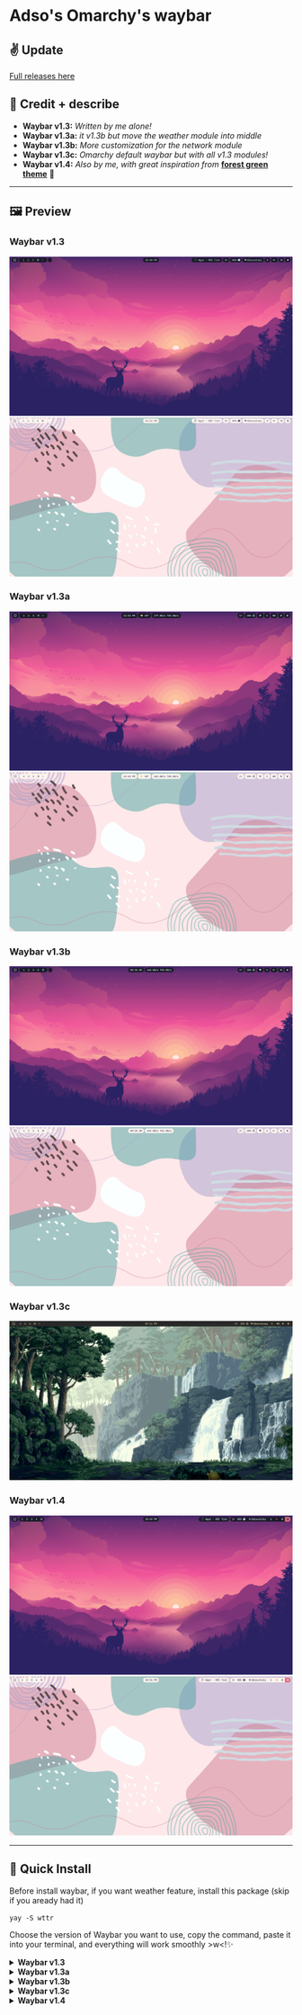 # Adso's Omarchy's waybar

## ✌️ Update
[Full releases here](https://github.com/adsovetzky/Adsovetzky-Omarchy-s-Waybar/releases)

## 🎨 Credit + describe

- **Waybar v1.3:** _Written by me alone!_
- **Waybar v1.3a:** _it v1.3b but move the weather module into middle_
- **Waybar v1.3b:** _More customization for the network module_
- **Waybar v1.3c:** _Omarchy default waybar but with all v1.3 modules!_
- **Waybar v1.4:** _Also by me, with great inspiration from_ [**forest green theme**](https://github.com/abhijeet-swami/omarchy-forest-green-theme/tree/main) 🌲

---

## 🖼️ Preview

### Waybar v1.3
![Waybar 1.3](image/image.png)
![Waybar 1.3](image/image3.png)

### Waybar v1.3a
![Waybar 1.3a](image/image7.png)
![Waybar 1.3a](image/image8.png)

### Waybar v1.3b
![Waybar 1.3b](image/image5.png)
![Waybar 1.3b](image/image6.png)

### Waybar v1.3c
![Waybar 1.3c](image/image9.png)

### Waybar v1.4
![Waybar 1.4](image/image2.png)
![Waybar 1.4](image/image4.png)

---

## 🚀 Quick Install

Before install waybar, if you want weather feature, install this package (skip if you aready had it)
```
yay -S wttr
```

Choose the version of Waybar you want to use, copy the command, paste it into your terminal, and everything will work smoothly >w<!✨

<details>
<summary><strong>Waybar v1.3</strong></summary>

```
# clone the config from github
git clone https://github.com/adsovetzky/Adsovetzky-Omarchy-s-Waybar.git
cd Adsovetzky-Omarchy-s-Waybar

# Backup ur current config and style into "backup" folder
mkdir -p ~/.config/waybar/backup-waybar
[ -d ~/.config/waybar ] && mv ~/.config/waybar/* ~/.config/waybar/backup-waybar/ 2>/dev/null

# Replace with the new Waybar config!
cp -r ./waybar-1.3/config.jsonc ~/.config/waybar/
cp -r ./waybar-1.3/style.css ~/.config/waybar/

# Delete the clone
cd ..
rm -rf Adsovetzky-Omarchy-s-Waybar

# And now restart ur Waybar!!!
omarchy-restart-waybar

```
</details>

<details>
<summary><strong>Waybar v1.3a</strong></summary>

```
# clone the config from github
git clone https://github.com/adsovetzky/Adsovetzky-Omarchy-s-Waybar.git
cd Adsovetzky-Omarchy-s-Waybar

# Backup ur current config and style into "backup" folder
mkdir -p ~/.config/waybar/backup-waybar
[ -d ~/.config/waybar ] && mv ~/.config/waybar/* ~/.config/waybar/backup-waybar/ 2>/dev/null

# Replace with the new Waybar config!
cp -r ./waybar-1.3a/config.jsonc ~/.config/waybar/
cp -r ./waybar-1.3a/style.css ~/.config/waybar/

# Delete the clone
cd ..
rm -rf Adsovetzky-Omarchy-s-Waybar

# And now restart ur Waybar!!!
omarchy-restart-waybar

```
</details>

<details>
<summary><strong>Waybar v1.3b</strong></summary>

```
# clone the config from github
git clone https://github.com/adsovetzky/Adsovetzky-Omarchy-s-Waybar.git
cd Adsovetzky-Omarchy-s-Waybar

# Backup ur current config and style into "backup" folder
mkdir -p ~/.config/waybar/backup-waybar
[ -d ~/.config/waybar ] && mv ~/.config/waybar/* ~/.config/waybar/backup-waybar/ 2>/dev/null

# Replace with the new Waybar config!
cp -r ./waybar-1.3b/config.jsonc ~/.config/waybar/
cp -r ./waybar-1.3b/style.css ~/.config/waybar/

# Delete the clone
cd ..
rm -rf Adsovetzky-Omarchy-s-Waybar

# And now restart ur Waybar!!!
omarchy-restart-waybar

```
</details>

<details>
<summary><strong>Waybar v1.3c</strong></summary>

```
# clone the config from github
git clone https://github.com/adsovetzky/Adsovetzky-Omarchy-s-Waybar.git
cd Adsovetzky-Omarchy-s-Waybar

# Backup ur current config and style into "backup" folder
mkdir -p ~/.config/waybar/backup-waybar
[ -d ~/.config/waybar ] && mv ~/.config/waybar/* ~/.config/waybar/backup-waybar/ 2>/dev/null

# Replace with the new Waybar config!
cp -r ./waybar-1.3c/config.jsonc ~/.config/waybar/
cp -r ./waybar-1.3c/style.css ~/.config/waybar/

# Delete the clone
cd ..
rm -rf Adsovetzky-Omarchy-s-Waybar

# And now restart ur Waybar!!!
omarchy-restart-waybar

```
</details>

<details>
<summary><strong>Waybar v1.4</strong></summary>

```
# clone the config from github
git clone https://github.com/adsovetzky/Adsovetzky-Omarchy-s-Waybar.git
cd Adsovetzky-Omarchy-s-Waybar

# Backup ur current config and style into "backup" folder
mkdir -p ~/.config/waybar/backup-waybar
[ -d ~/.config/waybar ] && mv ~/.config/waybar/* ~/.config/waybar/backup-waybar/ 2>/dev/null

# Replace with the new Waybar config!
cp -r ./waybar-1.4/config.jsonc ~/.config/waybar/
cp -r ./waybar-1.4/style.css ~/.config/waybar/

# Delete the clone
cd ..
rm -rf Adsovetzky-Omarchy-s-Waybar

# And now restart ur Waybar!!!
omarchy-restart-waybar

```
</details>
